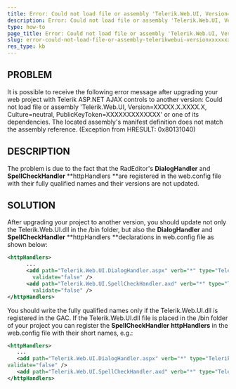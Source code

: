 ```yaml
---
title: Error: Could not load file or assembly 'Telerik.Web.UI, Version=XXXXX.X.XXXX.X, Culture=neutral, PublicKeyToken=XXXX' or one of its dependencies
description: Error: Could not load file or assembly 'Telerik.Web.UI, Version=XXXXX.X.XXXX.X, Culture=neutral, PublicKeyToken=XXXX' or one of its dependencies in RadEditor dialogs. Check it now!
type: how-to
page_title: Error: Could not load file or assembly 'Telerik.Web.UI, Version=XXXXX.X.XXXX.X, Culture=neutral, PublicKeyToken=XXXX' or one of its dependencies
slug: error-could-not-load-file-or-assembly-telerikwebui-versionxxxxxxxxxxx-cultureneutral-publickeytokenxxxx-or-one-of-its-dependencies
res_type: kb
---
```



  
## PROBLEM  
It is possible to receive the following error message after upgrading your web project with Telerik ASP.NET AJAX controls to another version: Could not load file or assembly 'Telerik.Web.UI, Version=XXXXX.X.XXXX.X, Culture=neutral, PublicKeyToken=XXXXXXXXXXXXX' or one of its dependencies. The located assembly's manifest definition does not match the assembly reference. (Exception from HRESULT: 0x80131040)
   
## DESCRIPTION
The problem is due to the fact that the RadEditor's **DialogHandler** and **SpellCheckHandler** **httpHandlers **are registered in the web.config file with their fully qualified names and their versions are not updated.  
   
## SOLUTION
 After upgrading your project to another version, you should update not only the Telerik.Web.UI.dll in the /bin folder, but also the **DialogHandler** and **SpellCheckHandler** **httpHandlers **declarations in web.config file as shown below: 

````XML
<httpHandlers>
      ...
      <add path="Telerik.Web.UI.DialogHandler.aspx" verb="*" type="Telerik.Web.UI.DialogHandler, Telerik.Web.UI, Version=2007.2.1107.0, Culture=neutral, PublicKeyToken=121fae78165ba3d4"
        validate="false" />
      <add path="Telerik.Web.UI.SpellCheckHandler.axd" verb="*" type="Telerik.Web.UI.SpellCheckHandler, Telerik.Web.UI, Version=2007.2.1107.0, Culture=neutral, PublicKeyToken=121fae78165ba3d4"
        validate="false" />
</httpHandlers>
````
 
You should write the fully qualified names only if the Telerik.Web.UI.dll is registered in the GAC. If the Telerik.Web.UI.dll file is placed in the /bin folder of your project you can register the **SpellCheckHandler** **httpHandlers** in the web.config file with their short names, e.g.:
 
 ````XML
<httpHandlers>
    ...
    <add path="Telerik.Web.UI.DialogHandler.aspx" verb="*" type="Telerik.Web.UI.DialogHandler, Telerik.Web.UI"
 validate="false" />
    <add path="Telerik.Web.UI.SpellCheckHandler.axd" verb="*" type="Telerik.Web.UI.SpellCheckHandler, Telerik.Web.UI"  validate="false" />
</httpHandlers>
````



